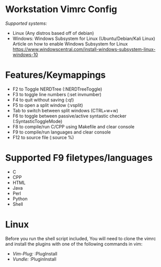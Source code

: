 # Workstation Vimrc Config
*Supported systems:*
- Linux (Any distros based off of debian)
- Windows: Windows Subsystem for Linux (Ubuntu/Debian/Kali Linux)
Article on how to enable Windows Subsystem for Linux https://www.windowscentral.com/install-windows-subsystem-linux-windows-10

# Features/Keymappings
- F2 to Toggle NERDTree (:NERDTreeToggle)
- F3 to toggle line numbers (:set invnumber)
- F4 to quit without saving (:q!)
- F5 to open a split window (:vsplit)
- Tab to switch between split windows (CTRL+w+w)
- F6 to toggle between passive/active syntastic checker (:SyntasticToggleMode)
- F8 to compile/run C/CPP using Makefile and clear console
- F9 to compile/run languages and clear console
- F12 to source file (:source %)

# Supported F9 filetypes/languages
- C
- CPP
- HTML
- Java
- Perl
- Python
- Shell

# Linux
Before you run the shell script included, 
You will need to clone the vimrc and install the plugins with one of the following commands in vim:
- *Vim-Plug:* :PlugInstall
- *Vundle:* :PluginInstall



